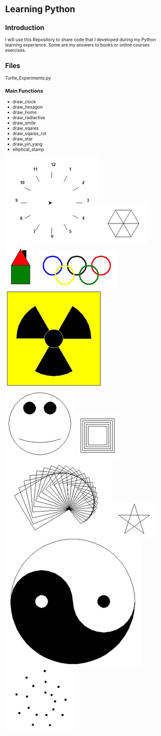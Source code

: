 # Learning Python

## Introduction
I will use this Repository to share code that I developed during my Python learning experience.
Some are my answers to books or online courses exercises.

## Files
Turtle_Experiments.py

### Main Functions
* draw_clock
* draw_hexagon
* draw_home
* draw_radiactive
* draw_smile
* draw_sqares
* draw_sqares_rot
* draw_star
* draw_yin_yang
* elliptical_stamp

![draw_clock](/Turtle%20Experiments/Images/draw_clock.jpg)
![draw_hexagon](/Turtle%20Experiments/Images/draw_hexagon.jpg)
![draw_home](/Turtle%20Experiments/Images/draw_home.jpg)
![draw_olympic_symbol](/Turtle%20Experiments/Images/draw_olympic_symbol.jpg)
![draw_radiactive](/Turtle%20Experiments/Images/draw_radiactive.jpg)
![draw_smile](/Turtle%20Experiments/Images/draw_smile.JPG)
![draw_sqares](/Turtle%20Experiments/Images/draw_sqares.jpg)
![draw_sqares_rot](/Turtle%20Experiments/Images/draw_sqares_rot.jpg)
![draw_star](/Turtle%20Experiments/Images/draw_star.jpg)
![draw_yin_yang](/Turtle%20Experiments/Images/draw_yin_yang.jpg)
![elliptical_stamp](/Turtle%20Experiments/Images/elliptical_stamp.jpg)
